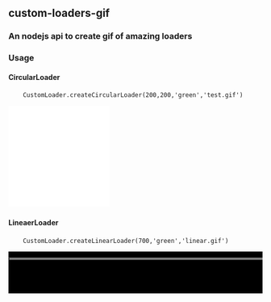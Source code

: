 ## custom-loaders-gif

### An nodejs api to create gif of amazing loaders

### Usage

#### CircularLoader

```
    CustomLoader.createCircularLoader(200,200,'green','test.gif')
```

<img src="https://github.com/Anwesh43/custom-loaders-gif/blob/master/test.gif">

#### LineaerLoader

```
    CustomLoader.createLinearLoader(700,'green','linear.gif')
```

<img src="https://github.com/Anwesh43/custom-loaders-gif/blob/master/linear.gif">
